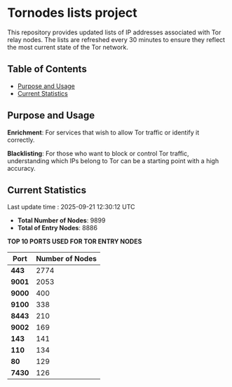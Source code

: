 # Tornodes lists project

This repository provides updated lists of IP addresses associated with Tor relay nodes. The lists are refreshed every 30 minutes to ensure they reflect the most current state of the Tor network.

## Table of Contents

- [Purpose and Usage](#purpose-and-usage)
- [Current Statistics](#current-statistics)


## Purpose and Usage

**Enrichment**: For services that wish to allow Tor traffic or identify it correctly.

**Blacklisting**: For those who want to block or control Tor traffic, understanding which IPs belong to Tor can be a starting point with a high accuracy.

## Current Statistics

Last update time : 2025-09-21 12:30:12 UTC

- **Total Number of Nodes**: 9899
- **Total of Entry Nodes**: 8886

**TOP 10 PORTS USED FOR TOR ENTRY NODES**

| **Port** | **Number of Nodes** |
|------|-----------------|
| **443**   | 2774  |
| **9001**   | 2053  |
| **9000**   | 400  |
| **9100**   | 338  |
| **8443**   | 210  |
| **9002**   | 169  |
| **143**   | 141  |
| **110**   | 134  |
| **80**   | 129  |
| **7430**   | 126  |

